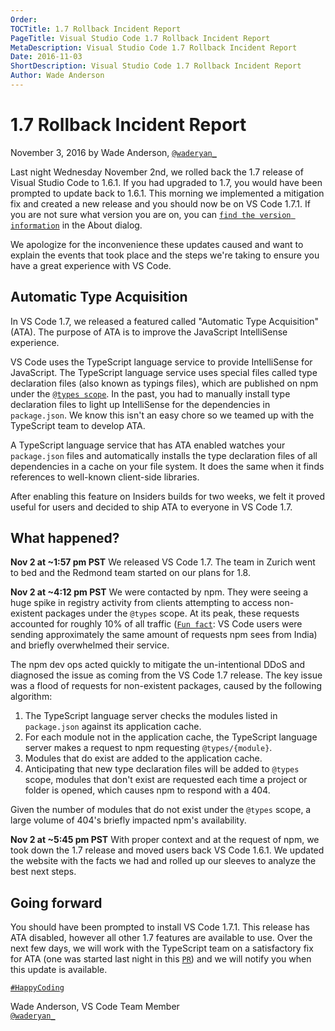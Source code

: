 ```yaml
---
Order:
TOCTitle: 1.7 Rollback Incident Report
PageTitle: Visual Studio Code 1.7 Rollback Incident Report
MetaDescription: Visual Studio Code 1.7 Rollback Incident Report
Date: 2016-11-03
ShortDescription: Visual Studio Code 1.7 Rollback Incident Report
Author: Wade Anderson
---
```


# 1.7 Rollback Incident Report

November 3, 2016 by Wade Anderson, [`@waderyan_`](HTTPS://twitter.com/waderyan_)

Last night Wednesday November 2nd, we rolled back the 1.7 release of Visual Studio Code to 1.6.1. If you had upgraded to 1.7, you would have been prompted to update back to 1.6.1. This morning we implemented a mitigation fix and created a new release and you should now be on VS Code 1.7.1. If you are not sure what version you are on, you can [`find the version information`](/docs/supporting/faq.md#how-do-i-find-what-version-of-vs-code-i-am-using) in the About dialog.

We apologize for the inconvenience these updates caused and want to explain the events that took place and the steps we're taking to ensure you have a great experience with VS Code.

## Automatic Type Acquisition

In VS Code 1.7, we released a featured called "Automatic Type Acquisition" (ATA). The purpose of ATA is to improve the JavaScript IntelliSense experience.

VS Code uses the TypeScript language service to provide IntelliSense for JavaScript. The TypeScript language service uses special files called type declaration files (also known as typings files), which are published on npm under the [`@types scope`](HTTPS://www.npmjs.com/~types). In the past, you had to manually install type declaration files to light up IntelliSense for the dependencies in `package.json`. We know this isn't an easy chore so we teamed up with the TypeScript team to develop ATA.

A TypeScript language service that has ATA enabled watches your `package.json` files and automatically installs the type declaration files of all dependencies in a cache on your file system. It does the same when it finds references to well-known client-side libraries.

After enabling this feature on Insiders builds for two weeks, we felt it proved useful for users and decided to ship ATA to everyone in VS Code 1.7.

## What happened?

**Nov 2 at ~1:57 pm PST** We released VS Code 1.7. The team in Zurich went to bed and the Redmond team started on our plans for 1.8.

**Nov 2 at ~4:12 pm PST** We were contacted by npm. They were seeing a huge spike in registry activity from clients attempting to access non-existent packages under the `@types` scope. At its peak, these requests accounted for roughly 10% of all traffic ([`Fun fact`](HTTPS://news.ycombinator.com/item?id=12861093): VS Code users were sending approximately the same amount of requests npm sees from India) and briefly overwhelmed their service.

The npm dev ops acted quickly to mitigate the un-intentional DDoS and diagnosed the issue as coming from the VS Code 1.7 release. The key issue was a flood of requests for non-existent packages, caused by the following algorithm:

1. The TypeScript language server checks the modules listed in `package.json` against its application cache.
2. For each module not in the application cache, the TypeScript language server makes a request to npm requesting `@types/{module}`.
3. Modules that do exist are added to the application cache.
4. Anticipating that new type declaration files will be added to `@types` scope, modules that don't exist are requested each time a project or folder is opened, which causes npm to respond with a 404.

Given the number of modules that do not exist under the `@types` scope, a large volume of 404's briefly impacted npm's availability.

**Nov 2 at ~5:45 pm PST** With proper context and at the request of npm, we took down the 1.7 release and moved users back VS Code 1.6.1. We updated the website with the facts we had and rolled up our sleeves to analyze the best next steps.

## Going forward

You should have been prompted to install VS Code 1.7.1. This release has ATA disabled, however all other 1.7 features are available to use. Over the next few days, we will work with the TypeScript team on a satisfactory fix for ATA (one was started last night in this [`PR`](HTTPS://github.com/microsoft/TypeScript/pull/12014)) and we will notify you when this update is available.

[`#HappyCoding`](HTTPS://twitter.com/hashtag/HappyCoding?src=hash)

Wade Anderson, VS Code Team Member <br>
[`@waderyan_`](HTTPS://twitter.com/waderyan_)
